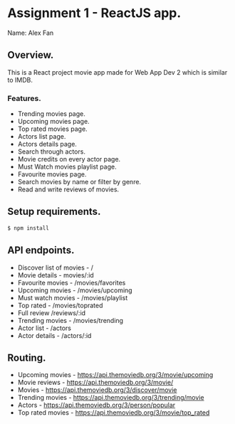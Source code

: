 # Assignment 1 - ReactJS app.

Name: Alex Fan

## Overview.

This is a React project movie app made for Web App Dev 2 which is similar to IMDB.

### Features.
 
+ Trending movies page.
+ Upcoming movies page.
+ Top rated movies page.
+ Actors list page.
+ Actors details page.
+ Search through actors.
+ Movie credits on every actor page.
+ Must Watch movies playlist page.
+ Favourite movies page.
+ Search movies by name or filter by genre.
+ Read and write reviews of movies.

## Setup requirements.
```bash
$ npm install
````
## API endpoints.

+ Discover list of movies - /
+ Movie details - movies/:id
+ Favourite movies - /movies/favorites
+ Upcoming movies - /movies/upcoming
+ Must watch movies - /movies/playlist
+ Top rated - /movies/toprated
+ Full review /reviews/:id
+ Trending movies - /movies/trending
+ Actor list - /actors
+ Actor details - /actors/:id

## Routing.

+ Upcoming movies - https://api.themoviedb.org/3/movie/upcoming
+ Movie reviews - https://api.themoviedb.org/3/movie/
+ Movies - https://api.themoviedb.org/3/discover/movie
+ Trending movies - https://api.themoviedb.org/3/trending/movie
+ Actors -  https://api.themoviedb.org/3/person/popular
+ Top rated movies - https://api.themoviedb.org/3/movie/top_rated




